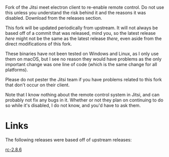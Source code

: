 Fork of the Jitsi meet electron client to re-enable remote control. Do not use this unless you understand the risk behind it and the reasons it was disabled. Download from the releases section.

This fork will be updated periodically from upstream. It will not always be based off of a commit that was released, mind you, so the latest release *here* might not be the same as the latest release *there*, even aside from the direct modifications of this fork.

These binaries have not been tested on Windows and Linux, as I only use them on macOS, but I see no reason they would have problems as the only important change was one line of code (which is the same change for all platforms).

Please do not pester the Jitsi team if you have problems related to this fork that don't occur on their client.

Note that I know nothing about the remote control system in Jitsi, and can probably not fix any bugs in it. Whether or not they plan on continuing to do so while it's disabled, I do not know, and you'd have to ask them.

# Links
The following releases were based off of upstream releases:

[rc-2.8.6](https://github.com/TwoLeggedCat/jitsi-meet-electron/releases/tag/rc-2.8.6)
